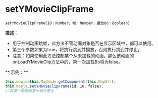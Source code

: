 # setYMovieClipFrame

`setYMovieClipFrame(ID：Number，帧：Number，播放Bo：Boolean)`

**描述：**

* 用于控制动画跳帧，此方法不管动画对象是否在显示区域中，都可以使用。
* 第三个参数如果为true，将执行跳到并播放，否则执行跳到并停止。 
* 注意：如果使用此方法控制某个从未加载的动画，那么该动画的onLoadYMovieClip方法中的，第一次加载Bo将为false。

** 示例：**

```javascript
this.mapjs=this.MapNode.getComponent(this.MapStr);
this.mapjs.setYMovieClipFrame(id，10，false);
//将某一动画跳第十帧并停止
```



